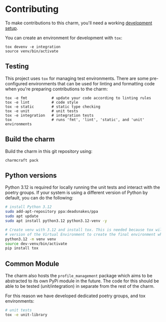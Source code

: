 # Contributing

To make contributions to this charm, you'll need a working [development setup](https://juju.is/docs/sdk/dev-setup).

You can create an environment for development with `tox`:

```shell
tox devenv -e integration
source venv/bin/activate
```

## Testing

This project uses `tox` for managing test environments. There are some pre-configured environments
that can be used for linting and formatting code when you're preparing contributions to the charm:

```shell
tox -e fmt           # update your code according to linting rules
tox -e lint          # code style
tox -e static        # static type checking
tox -e unit          # unit tests
tox -e integration   # integration tests
tox                  # runs 'fmt', 'lint', 'static', and 'unit' environments
```

## Build the charm

Build the charm in this git repository using:

```shell
charmcraft pack
```

## Python versions

Python 3.12 is required for locally running the unit tests and interact with the poetry groups.
If your system is using a different version of Python by default, you can do the following:
```bash
# install Python 3.12
sudo add-apt-repository ppa:deadsnakes/ppa
sudo apt update
sudo apt install python3.12 python3.12-venv -y

# Create venv with 3.12 and install tox. This is needed because tox will use the python
# version of the Virtual Environment to create the final environment when we do "tox -e ..."
python3.12 -m venv venv
source dev-venv/bin/activate
pip install tox
```

## Common Module

The charm also hosts the `profile_management` package which aims to be abstracted to its own PyPi module in the
future. The code for this should be able to be tested (unit/integration) in separate from the rest of the charm.

For this reason we have developed dedicated poetry groups, and tox environments:
```bash
# unit tests
tox -e unit-library
```
